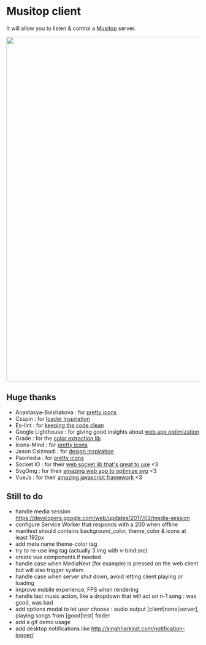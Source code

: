 # Musitop client

It will allow you to listen & control a [Musitop](https://github.com/Shuunen/musitop) server.

<img src="http://imgur.com/7d8HRLUl.png" width="900">

## Huge thanks

* Anastasya-Bolshakova : for [pretty icons](https://www.iconfinder.com/nastu_bol)
* Csspin : for [loader inspiration](https://github.com/webkul/csspin)
* Es-lint : for [keeping the code clean](http://eslint.org/)
* Google Lighthouse : for giving good insights about [web app optimization](https://developers.google.com/web/tools/lighthouse/)
* Grade : for the [color extraction lib](https://github.com/benhowdle89/grade)
* Icons-Mind : for [pretty icons](https://www.iconfinder.com/iconsmind)
* Jason Csizmadi : for [design inspiration](https://dribbble.com/shots/1012466-Tyco-Music-player)
* Paomedia : for [pretty icons](https://www.iconfinder.com/paomedia)
* Socket IO : for their [web socket lib that's great to use](http://socket.io/) <3
* SvgOmg : for their [amazing web app to optimize svg](https://jakearchibald.github.io/svgomg/) <3
* VueJs : for their [amazing javascript framework](https://vuejs.org/) <3


## Still to do

* handle media session https://developers.google.com/web/updates/2017/02/media-session
* configure Service Worker that responds with a 200 when offline
* manifest should contains background_color, theme_color & icons at least 192px
* add meta name theme-color tag
* try to re-use img tag (actually 3 img with v-bind:src)
* create vue components if needed
* handle case when MediaNext (for example) is pressed on the web client but will also trigger system
* handle case when server shut down, avoid letting client playing or loading
* improve mobile experience, FPS when rendering
* handle last music action, like a dropdown that will act on n-1 song : was good, was bad
* add options modal to let user choose : audio output [client|none|server], playing songs from [good|test] folder
* add a gif demo usage
* add desktop notifications like http://singhharkirat.com/notification-logger/
